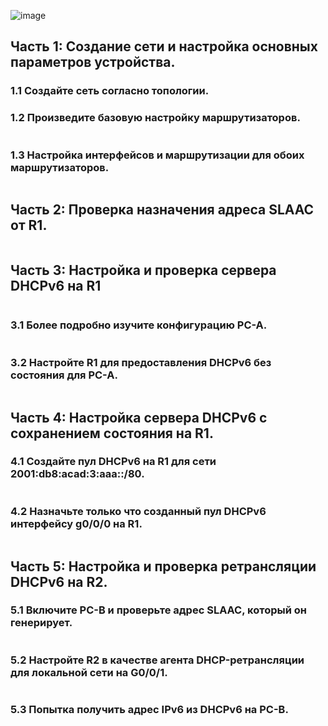 ![image](https://user-images.githubusercontent.com/99355274/165709304-7b1aa725-c1da-4463-b948-ac0161898a05.png)


## Часть 1: Создание сети и настройка основных параметров устройства.

### 1.1 Создайте сеть согласно топологии.

### 1.2 Произведите базовую настройку маршрутизаторов.
```sh

```
### 1.3 Настройка интерфейсов и маршрутизации для обоих маршрутизаторов.
```sh

```

## Часть 2: Проверка назначения адреса SLAAC от R1.
```sh

```

## Часть 3: Настройка и проверка сервера DHCPv6 на R1
```sh

```
### 3.1 Более подробно изучите конфигурацию PC-A.
```sh

```
### 3.2 Настройте R1 для предоставления DHCPv6 без состояния для PC-A.
```sh

```

## Часть 4: Настройка сервера DHCPv6 с сохранением состояния на R1.

### 4.1 Создайте пул DHCPv6 на R1 для сети 2001:db8:acad:3:aaa::/80.
```sh

```
### 4.2 Назначьте только что созданный пул DHCPv6 интерфейсу g0/0/0 на R1.
```sh

```

## Часть 5: Настройка и проверка ретрансляции DHCPv6 на R2.

### 5.1 Включите PC-B и проверьте адрес SLAAC, который он генерирует.
```sh

```
### 5.2 Настройте R2 в качестве агента DHCP-ретрансляции для локальной сети на G0/0/1.
```sh

```
### 5.3 Попытка получить адрес IPv6 из DHCPv6 на PC-B.
```sh

```
